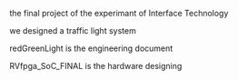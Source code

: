 the final project of the experimant of Interface Technology

we designed a traffic light system

redGreenLight is the engineering document

RVfpga_SoC_FINAL is the hardware designing
